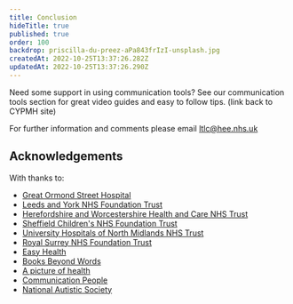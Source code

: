 ```yaml
---
title: Conclusion
hideTitle: true
published: true
order: 100
backdrop: priscilla-du-preez-aPa843frIzI-unsplash.jpg
createdAt: 2022-10-25T13:37:26.282Z
updatedAt: 2022-10-25T13:37:26.290Z
---
```

Need some support in using communication tools? See our communication tools section for great video guides and easy to follow tips. (link back to CYPMH site) 

For further information and comments please email ltlc@hee.nhs.uk 

## Acknowledgements

With thanks to:

- [Great Ormond Street Hospital](https://www.gosh.org)
- [Leeds and York NHS Foundation Trust](https://www.leedsandyorkpft.nhs.uk)
- [Herefordshire and Worcestershire Health and Care NHS Trust](https://www.hacw.nhs.uk)
- [Sheffield Children's NHS Foundation Trust](https://www.sheffieldchildrens.nhs.uk/)
- [University Hospitals of North Midlands NHS Trust](https://www.uhnm.nhs.uk)
- [Royal Surrey NHS Foundation Trust](https://www.royalsurrey.nhs.uk/)
- [Easy Health](www.easyhealth.org.uk) 
- [Books Beyond Words](www.booksbeyondwords.co.uk) 
- [A picture of health](www.apictureofhealth.southwest.nhs.uk) 
- [Communication People](www.communicationpeople.co.uk) 
- [National Autistic Society](www.autism.org.uk)